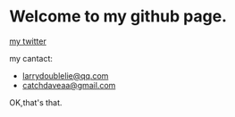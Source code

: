 # Welcome to my github page.

[my twitter](https://twitter.com/LarryDoubleLie)

my cantact:
+  larrydoublelie@qq.com
+  catchdaveaa@gmail.com

OK,that's that.
